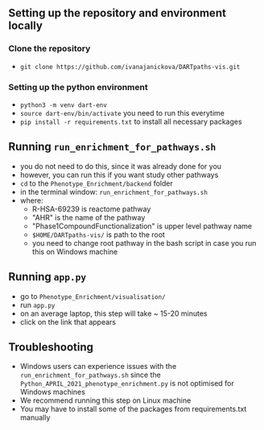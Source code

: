 ## Setting up the repository and environment locally
### Clone the repository
* `git clone https://github.com/ivanajanickova/DARTpaths-vis.git`
### Setting up the python environment
* `python3 -m venv dart-env`
* `source dart-env/bin/activate` you need to run this everytime
* `pip install -r requirements.txt` to install all necessary packages

## Running `run_enrichment_for_pathways.sh`

* you do not need to do this, since it was already done for you
* however, you can run this if you want study other pathways
* `cd` to the `Phenotype_Enrichment/backend` folder
* in the terminal window: `run_enrichment_for_pathways.sh`
* where: 
  * R-HSA-69239 is reactome pathway
  * "AHR" is the name of the pathway
  * "Phase1CompoundFunctionalization" is upper level pathway name
  * `$HOME/DARTpaths-vis/` is path to the root 
  * you need to change root pathway in the bash script in case you run this on Windows machine

## Running `app.py`

* go to `Phenotype_Enrichment/visualisation/`
* run `app.py`
* on an average laptop, this step will take ~ 15-20 minutes
* click on the link that appears


## Troubleshooting
* Windows users can experience issues with the `run_enrichment_for_pathways.sh` since the `Python_APRIL_2021_phenotype_enrichment.py` is not optimised for Windows machines
* We recommend running this step on Linux machine
* You may have to install some of the packages from requirements.txt manually

